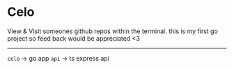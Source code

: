 # Celo

View & Visit someones github repos within the terminal.
this is my first go project so feed back would be appreciated <3

---
`celo` -> go app
`api` -> ts express api

